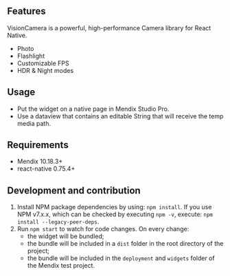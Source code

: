 ## Features
VisionCamera is a powerful, high-performance Camera library for React Native.
- Photo
- Flashlight
- Customizable FPS
- HDR & Night modes

## Usage
- Put the widget on a native page in Mendix Studio Pro.
- Use a dataview that contains an editable String that will receive the temp media path.

## Requirements
- Mendix 10.18.3+
- react-native 0.75.4+

## Development and contribution
1. Install NPM package dependencies by using: `npm install`. If you use NPM v7.x.x, which can be checked by executing `npm -v`, execute: `npm install --legacy-peer-deps`.
1. Run `npm start` to watch for code changes. On every change:
    - the widget will be bundled;
    - the bundle will be included in a `dist` folder in the root directory of the project;
    - the bundle will be included in the `deployment` and `widgets` folder of the Mendix test project.
